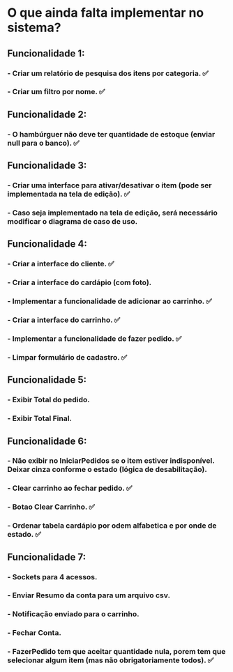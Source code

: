 <h1>O que ainda falta implementar no sistema?</h1>

<h2>Funcionalidade 1:</h2>
<h3>- Criar um relatório de pesquisa dos itens por categoria. ✅</h3>
<h3>- Criar um filtro por nome. ✅</h3>

<h2>Funcionalidade 2:</h2>
<h3>- O hambúrguer não deve ter quantidade de estoque (enviar null para o banco). ✅</h3>

<h2>Funcionalidade 3:</h2>
<h3>- Criar uma interface para ativar/desativar o item (pode ser implementada na tela de edição). ✅</h3>
<h3>- Caso seja implementado na tela de edição, será necessário modificar o diagrama de caso de uso.</h3>

<h2>Funcionalidade 4:</h2>
<h3>- Criar a interface do cliente. ✅</h3>
<h3>- Criar a interface do cardápio (com foto).</h3>
<h3>- Implementar a funcionalidade de adicionar ao carrinho. ✅</h3>
<h3>- Criar a interface do carrinho. ✅</h3>
<h3>- Implementar a funcionalidade de fazer pedido. ✅</h3>
<h3>- Limpar formulário de cadastro. ✅ </h3>

<h2>Funcionalidade 5:</h2>
<h3>- Exibir Total do pedido.</h3>
<h3>- Exibir Total Final.</h3>

<h2>Funcionalidade 6:</h2>
<h3>- Não exibir no IniciarPedidos se o item estiver indisponível. Deixar cinza conforme o estado (lógica de desabilitação).</h3>
<h3>- Clear carrinho ao fechar pedido. ✅</h3>
<h3>- Botao Clear Carrinho. ✅</h3>
<h3>- Ordenar tabela cardápio por odem alfabetica e por onde de estado. ✅</h3>

<h2>Funcionalidade 7:</h2>
<h3>- Sockets para 4 acessos.</h3>
<h3>- Enviar Resumo da conta para um arquivo csv.</h3>
<h3>- Notificação enviado para o carrinho. </h3>
<h3>- Fechar Conta. </h3>
<h3>- FazerPedido tem que aceitar quantidade nula, porem tem que selecionar algum item (mas não obrigatoriamente todos). ✅</h3>

